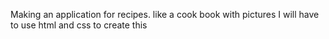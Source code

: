 Making an application for recipes. like a cook book with pictures
I will have to use html and css to create this
